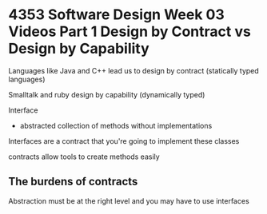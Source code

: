 # 4353 Software Design Week 03 Videos Part 1 Design by Contract vs Design by Capability

Languages like Java and C++ lead us to design by contract (statically typed languages)

Smalltalk and ruby design by capability (dynamically typed)

Interface
- abstracted collection of methods without implementations

Interfaces are a contract that you're going to implement these classes

contracts allow tools to create methods easily

## The burdens of contracts

Abstraction must be at the right level and you may have to use interfaces

